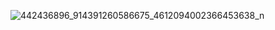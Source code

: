 
![442436896_914391260586675_4612094002366453638_n](https://github.com/user-attachments/assets/abcc4443-59da-446a-906d-70c47f00fc12)

